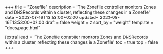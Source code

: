 +++
title = "Zonefile"
description = 'The Zonefile controller monitors Zones and DNSRecords within a cluster, reflecting these changes in a Zonefile'
date = 2023-08-16T13:53:00+02:00
updated= 2023-08-16T13:53:00+02:00
draft = false
weight = 2
sort_by = "weight"
template = "docs/page.html"

[extra]
lead = 'The Zonefile controller monitors Zones and DNSRecords within a cluster, reflecting these changes in a Zonefile'
toc = true
top = false
+++

